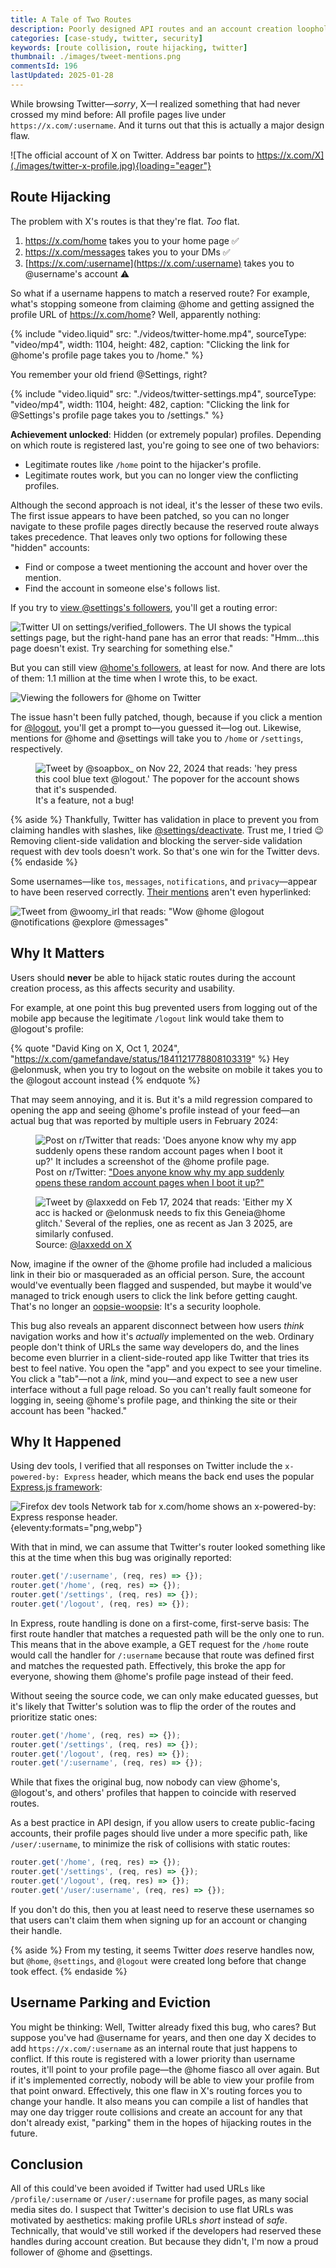 ```yaml
---
title: A Tale of Two Routes
description: Poorly designed API routes and an account creation loophole cause route collisions on Twitter.
categories: [case-study, twitter, security]
keywords: [route collision, route hijacking, twitter]
thumbnail: ./images/tweet-mentions.png
commentsId: 196
lastUpdated: 2025-01-28
---
```


While browsing Twitter—_sorry_, X—I realized something that had never crossed my mind before: All profile pages live under `https://x.com/:username`. And it turns out that this is actually a major design flaw.

![The official account of X on Twitter. Address bar points to https://x.com/X](./images/twitter-x-profile.jpg){loading="eager"}

## Route Hijacking

The problem with X's routes is that they're flat. _Too_ flat.

1. https://x.com/home takes you to your home page ✅
2. https://x.com/messages takes you to your DMs ✅
3. [https://x.com/:username](https://x.com/:username) takes you to @username's account ⚠️

So what if a username happens to match a reserved route? For example, what's stopping someone from claiming @home and getting assigned the profile URL of https://x.com/home? Well, apparently nothing:

{% include "video.liquid" src: "./videos/twitter-home.mp4", sourceType: "video/mp4", width: 1104, height: 482, caption: "Clicking the link for @home's profile page takes you to /home." %}

You remember your old friend @Settings, right?

{% include "video.liquid" src: "./videos/twitter-settings.mp4", sourceType: "video/mp4", width: 1104, height: 482, caption: "Clicking the link for @Settings's profile page takes you to /settings." %}

**Achievement unlocked**: Hidden (or extremely popular) profiles. Depending on which route is registered last, you're going to see one of two behaviors:

- Legitimate routes like `/home` point to the hijacker's profile.
- Legitimate routes work, but you can no longer view the conflicting profiles.

Although the second approach is not ideal, it's the lesser of these two evils. The first issue appears to have been patched, so you can no longer navigate to these profile pages directly because the reserved route always takes precedence. That leaves only two options for following these "hidden" accounts:

- Find or compose a tweet mentioning the account and hover over the mention.
- Find the account in someone else's follows list.

If you try to [view @settings's followers](https://x.com/settings/verified_followers), you'll get a routing error:

![Twitter UI on settings/verified_followers. The UI shows the typical settings page, but the right-hand pane has an error that reads: "Hmm...this page doesn't exist. Try searching for something else."](./images/settings-verified-followers.jpg)

But you can still view [@home's followers](https://x.com/home/verified_followers), at least for now. And there are lots of them: 1.1 million at the time when I wrote this, to be exact.

![Viewing the followers for @home on Twitter](./images/home-followers.jpg)

The issue hasn't been fully patched, though, because if you click a mention for [@logout](https://x.com/logout), you'll get a prompt to—you guessed it—log out. Likewise, mentions for @home and @settings will take you to `/home` or `/settings`, respectively.

<figure>
    <img src="./images/twitter-logout.png" alt="Tweet by @soapbox_ on Nov 22, 2024 that reads: 'hey press this cool blue text @logout.' The popover for the account shows that it's suspended." />
    <figcaption>It's a feature, not a bug!</figcaption>
</figure>

{% aside %}
Thankfully, Twitter has validation in place to prevent you from claiming handles with slashes, like [@settings/deactivate](https://x.com/settings/deactivate). Trust me, I tried 😉 Removing client-side validation and blocking the server-side validation request with dev tools doesn't work. So that's one win for the Twitter devs.
{% endaside %}

Some usernames—like `tos`, `messages`, `notifications`, and `privacy`—appear to have been reserved correctly. [Their mentions](https://x.com/woomy_irl/status/1760580092324151402) aren't even hyperlinked:

![Tweet from @woomy_irl that reads: "Wow @home @logout @notifications @explore @messages"](./images/tweet-mentions.png)

## Why It Matters

Users should **never** be able to hijack static routes during the account creation process, as this affects security and usability.

For example, at one point this bug prevented users from logging out of the mobile app because the legitimate `/logout` link would take them to @logout's profile:

{% quote "David King on X, Oct 1, 2024", "https://x.com/gamefandave/status/1841121778808103319" %}
Hey @elonmusk, when you try to logout on the website on mobile it takes you to the @logout account instead
{% endquote %}

That may seem annoying, and it is. But it's a mild regression compared to opening the app and seeing @home's profile instead of your feed—an actual bug that was reported by multiple users in February 2024:

<figure>
    <img src="./images/twitter-home-reddit-post.jpg" alt="Post on r/Twitter that reads: 'Does anyone know why my app suddenly opens these random account pages when I boot it up?' It includes a screenshot of the @home profile page." />
    <figcaption>Post on r/Twitter: <a href="https://www.reddit.com/r/Twitter/comments/1azowtv/does_anyone_know_why_my_app_suddenly_opens_these/">"Does anyone know why my app suddenly opens these random account pages when I boot it up?"</a></figcaption>
</figure>

<figure>
    <img src="./images/twitter-hacked.jpg" alt="Tweet by @laxxedd on Feb 17, 2024 that reads: 'Either my X acc is hacked or @elonmusk needs to fix this Geneia@home glitch.' Several of the replies, one as recent as Jan 3 2025, are similarly confused." />
    <figcaption>Source: <a href="https://x.com/laxxedd/status/1758959888170934625">@laxxedd on X</a></figcaption>
</figure>

Now, imagine if the owner of the @home profile had included a malicious link in their bio or masqueraded as an official person. Sure, the account would've eventually been flagged and suspended, but maybe it would've managed to trick enough users to click the link before getting caught. That's no longer an [oopsie-woopsie](https://knowyourmeme.com/memes/oopsie-woopsie): It's a security loophole.

This bug also reveals an apparent disconnect between how users _think_ navigation works and how it's _actually_ implemented on the web. Ordinary people don't think of URLs the same way developers do, and the lines become even blurrier in a client-side-routed app like Twitter that tries its best to feel native. You open the "app" and you expect to see your timeline. You click a "tab"—not a _link_, mind you—and expect to see a new user interface without a full page reload. So you can't really fault someone for logging in, seeing @home's profile page, and thinking the site or their account has been "hacked."

## Why It Happened

Using dev tools, I verified that all responses on Twitter include the `x-powered-by: Express` header, which means the back end uses the popular [Express.js framework](https://expressjs.com/):

![Firefox dev tools Network tab for x.com/home shows an x-powered-by: Express response header.](./images/twitter-express.png){eleventy:formats="png,webp"}

With that in mind, we can assume that Twitter's router looked something like this at the time when this bug was originally reported:

```js
router.get('/:username', (req, res) => {});
router.get('/home', (req, res) => {});
router.get('/settings', (req, res) => {});
router.get('/logout', (req, res) => {});
```

In Express, route handling is done on a first-come, first-serve basis: The first route handler that matches a requested path will be the only one to run. This means that in the above example, a GET request for the `/home` route would call the handler for `/:username` because that route was defined first and matches the requested path. Effectively, this broke the app for everyone, showing them @home's profile page instead of their feed.

Without seeing the source code, we can only make educated guesses, but it's likely that Twitter's solution was to flip the order of the routes and prioritize static ones:

```js
router.get('/home', (req, res) => {});
router.get('/settings', (req, res) => {});
router.get('/logout', (req, res) => {});
router.get('/:username', (req, res) => {});
```

While that fixes the original bug, now nobody can view @home's, @logout's, and others' profiles that happen to coincide with reserved routes.

As a best practice in API design, if you allow users to create public-facing accounts, their profile pages should live under a more specific path, like `/user/:username`, to minimize the risk of collisions with static routes:

```js
router.get('/home', (req, res) => {});
router.get('/settings', (req, res) => {});
router.get('/logout', (req, res) => {});
router.get('/user/:username', (req, res) => {});
```

If you don't do this, then you at least need to reserve these usernames so that users can't claim them when signing up for an account or changing their handle.

{% aside %}
From my testing, it seems Twitter _does_ reserve handles now, but `@home`, `@settings`, and `@logout` were created long before that change took effect.
{% endaside %}

## Username Parking and Eviction

You might be thinking: Well, Twitter already fixed this bug, who cares? But suppose you've had @username for years, and then one day X decides to add `https://x.com/:username` as an internal route that just happens to conflict. If this route is registered with a lower priority than username routes, it'll point to your profile page—the @home fiasco all over again. But if it's implemented correctly, nobody will be able to view your profile from that point onward. Effectively, this one flaw in X's routing forces you to change your handle. It also means you can compile a list of handles that may one day trigger route collisions and create an account for any that don't already exist, "parking" them in the hopes of hijacking routes in the future.

## Conclusion

All of this could've been avoided if Twitter had used URLs like `/profile/:username` or `/user/:username` for profile pages, as many social media sites do. I suspect that Twitter's decision to use flat URLs was motivated by aesthetics: making profile URLs _short_ instead of _safe_. Technically, that would've still worked if the developers had reserved these handles during account creation. But because they didn't, I'm now a proud follower of @home and @settings.

